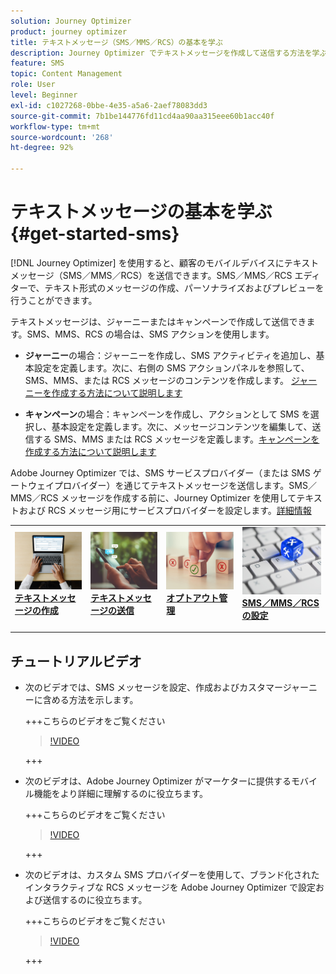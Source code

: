 ```yaml
---
solution: Journey Optimizer
product: journey optimizer
title: テキストメッセージ（SMS／MMS／RCS）の基本を学ぶ
description: Journey Optimizer でテキストメッセージを作成して送信する方法を学ぶ
feature: SMS
topic: Content Management
role: User
level: Beginner
exl-id: c1027268-0bbe-4e35-a5a6-2aef78083dd3
source-git-commit: 7b1be144776fd11cd4aa90aa315eee60b1acc40f
workflow-type: tm+mt
source-wordcount: '268'
ht-degree: 92%

---
```


# テキストメッセージの基本を学ぶ {#get-started-sms}

[!DNL Journey Optimizer] を使用すると、顧客のモバイルデバイスにテキストメッセージ（SMS／MMS／RCS）を送信できます。SMS／MMS／RCS エディターで、テキスト形式のメッセージの作成、パーソナライズおよびプレビューを行うことができます。

テキストメッセージは、ジャーニーまたはキャンペーンで作成して送信できます。SMS、MMS、RCS の場合は、SMS アクションを使用します。

* **ジャーニー**&#x200B;の場合：ジャーニーを作成し、SMS アクティビティを追加し、基本設定を定義します。次に、右側の SMS アクションパネルを参照して、SMS、MMS、または RCS メッセージのコンテンツを作成します。 [ジャーニーを作成する方法について説明します](../building-journeys/journey-gs.md)

* **キャンペーン**&#x200B;の場合：キャンペーンを作成し、アクションとして SMS を選択し、基本設定を定義します。次に、メッセージコンテンツを編集して、送信する SMS、MMS または RCS メッセージを定義します。[キャンペーンを作成する方法について説明します](../campaigns/create-campaign.md#configure)

Adobe Journey Optimizer では、SMS サービスプロバイダー（または SMS ゲートウェイプロバイダー）を通じてテキストメッセージを送信します。SMS／MMS／RCS メッセージを作成する前に、Journey Optimizer を使用してテキストおよび RCS メッセージ用にサービスプロバイダーを設定します。[詳細情報](sms-configuration.md)

<table style="table-layout:fixed"><tr style="border: 0;">
<td>
<a href="create-sms.md">
<img alt="リード" src="../assets/do-not-localize/sms-create.jpeg">
</a>
<div><a href="create-sms.md"><strong>テキストメッセージの作成</strong>
</div>
<p>
</td>
<td>
<a href="send-sms.md">
<img alt="低頻度" src="../assets/do-not-localize/sms-sending.jpg">
</a>
<div>
<a href="send-sms.md"><strong>テキストメッセージの送信</strong></a>
</div>
<p></td>
<td>
<a href="sms-opt-out.md">
<img alt="検証" src="../assets/do-not-localize/sms-opt-out.jpg">
</a>
<div>
<a href="sms-opt-out.md"><strong>オプトアウト管理</strong></a>
</div>
<p>
</td>
<td>
<a href="sms-configuration.md">
<img alt="検証" src="../assets/do-not-localize/sms-config.jpg">
</a>
<div>
<a href="sms-configuration.md"><strong>SMS／MMS／RCS の設定</strong></a>
</div>
<p>
</td>
</tr></table>

## チュートリアルビデオ

* 次のビデオでは、SMS メッセージを設定、作成およびカスタマージャーニーに含める方法を示します。

  +++こちらのビデオをご覧ください

  >[!VIDEO](https://video.tv.adobe.com/v/3420509?learn=on)

  +++

* 次のビデオは、Adobe Journey Optimizer がマーケターに提供するモバイル機能をより詳細に理解するのに役立ちます。


  +++こちらのビデオをご覧ください

  >[!VIDEO](https://video.tv.adobe.com/v/3426021?quality=12&learn=on)

  +++

* 次のビデオは、カスタム SMS プロバイダーを使用して、ブランド化されたインタラクティブな RCS メッセージを Adobe Journey Optimizer で設定および送信するのに役立ちます。


  +++こちらのビデオをご覧ください

  >[!VIDEO](https://video.tv.adobe.com/v/3464755)

  +++
